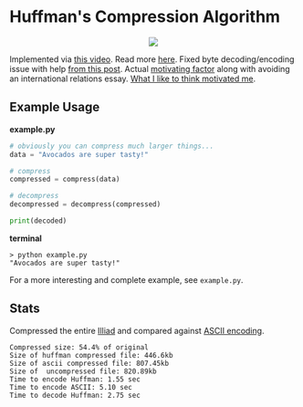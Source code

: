 # Huffman's Compression Algorithm

<p align="center">
  <img src="https://media.giphy.com/media/duXkd6NG5MwOKomroU/giphy.gif">
</p>

Implemented via [this video](https://www.youtube.com/watch?v=NjhJJYHpYsg). Read more [here](https://en.wikipedia.org/wiki/Huffman_coding). Fixed byte decoding/encoding issue with help [from this post](https://bhrigu.me/blog/2017/01/17/huffman-coding-python-implementation/
). Actual [motivating factor](https://arxiv.org/abs/2004.02872) along with avoiding an international relations essay. [What I like to think motivated me](https://www.youtube.com/watch?v=NH2lwGzBruM).

## Example Usage

**example.py**
```python
# obviously you can compress much larger things...
data = "Avocados are super tasty!"

# compress
compressed = compress(data)

# decompress
decompressed = decompress(compressed)

print(decoded)
```

**terminal**
```
> python example.py
"Avocados are super tasty!"
```

For a more interesting and complete example, see `example.py`.

## Stats

Compressed the entire [Illiad](http://www.gutenberg.org/ebooks/6130) and compared against [ASCII encoding](http://www.asciitable.com/).

```
Compressed size: 54.4% of original                                                                                      
Size of huffman compressed file: 446.6kb                                                                                
Size of ascii compressed file: 807.45kb                                                                                 
Size of  uncompressed file: 820.89kb                                                                                    
Time to encode Huffman: 1.55 sec                                                                           
Time to encode ASCII: 5.10 sec                                                                           
Time to decode Huffman: 2.75 sec
```
